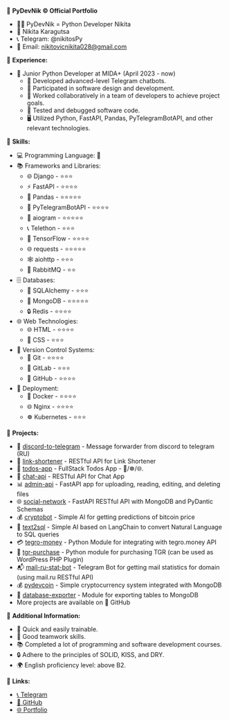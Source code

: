 📂 **PyDevNik © Official Portfolio**
   - 👨‍💻 PyDevNik = Python Developer Nikita
   - 👤 Nikita Karagutsa
   - 📞 Telegram: @nikitosPy
   - 📧 Email: nikitovicnikita028@gmail.com

🔧 **Experience:**
   - 💼 Junior Python Developer at MIDA+ (April 2023 - now)
     - 🤖 Developed advanced-level Telegram chatbots.
     - 🔨 Participated in software design and development.
     - 👥 Worked collaboratively in a team of developers to achieve project goals.
     - 🐞 Tested and debugged software code.
     - 🖥️ Utilized Python, FastAPI, Pandas, PyTelegramBotAPI, and other relevant technologies.

🔧 **Skills:**
   - 💻 Programming Language: 🐍
   - 📚 Frameworks and Libraries:
     - 🌐 Django - ⭐⭐⭐
     - ⚡ FastAPI - ⭐⭐⭐⭐
     - 🐼 Pandas - ⭐⭐⭐⭐⭐
     - 🤖 PyTelegramBotAPI - ⭐⭐⭐⭐
     - 💬 aiogram - ⭐⭐⭐⭐⭐
     - 📞 Telethon - ⭐⭐⭐
     - 🧠 TensorFlow - ⭐⭐⭐⭐
     - 🌐 requests - ⭐⭐⭐⭐⭐
     - 🕸️ aiohttp - ⭐⭐⭐
     - 🐰 RabbitMQ - ⭐⭐
   - 🗄️ Databases:
     - 💽 SQLAlchemy - ⭐⭐⭐
     - 🍃 MongoDB - ⭐⭐⭐⭐⭐
     - 🔒 Redis - ⭐⭐⭐⭐
   - 🌐 Web Technologies:
     - 🌐 HTML - ⭐⭐⭐⭐
     - 🎨 CSS - ⭐⭐⭐
   - 📂 Version Control Systems:
     - 🌲 Git - ⭐⭐⭐⭐
     - 🦊 GitLab - ⭐⭐⭐
     - 🐙 GitHub - ⭐⭐⭐⭐
   - 🚀 Deployment:
     - 🐳 Docker - ⭐⭐⭐⭐
     - 🌐 Nginx - ⭐⭐⭐⭐
     - ☸️ Kubernetes - ⭐⭐⭐

🔧 **Projects:**
   - 📨 [discord-to-telegram](https://github.com/PyDevNik/discord-to-telegram) - Message forwarder from discord to telegram (RU)
   - 🔗 [link-shortener](https://github.com/PyDevNik/link-shortener) - RESTful API for Link Shortener
   - 📝 [todos-app](https://github.com/PyDevNik/todos-app) - FullStack Todos App - 🐳/☸️/🌐.
   - 💬 [chat-api](https://github.com/PyDevNik/chat-api) - RESTful API for Chat App
   - 📊 [admin-api](https://github.com/PyDevNik/admin-api) - FastAPI app for uploading, reading, editing, and deleting files
   - 🌐 [social-network](https://github.com/PyDevNik/social-network) - FastAPI RESTful API with MongoDB and PyDantic Schemas
   - 💰 [cryptobot](https://github.com/PyDevNik/cryptobot) - Simple AI for getting predictions of bitcoin price
   - 📝 [text2sql](https://github.com/PyDevNik/text2sql) - Simple AI based on LangChain to convert Natural Language to SQL queries
   - 💳 [tegro-money](https://github.com/PyDevNik/tegro-money) - Python Module for integrating with tegro.money API
   - 🛒 [tgr-purchase](https://github.com/PyDevNik/tgr-purchase) - Python module for purchasing TGR (can be used as WordPress PHP Plugin)
   - 📬 [mail-ru-stat-bot](https://github.com/PyDevNik/mail-ru-stat-bot) - Telegram Bot for getting mail statistics for domain (using mail.ru RESTful API)
   - 💰 [pydevcoin](https://github.com/PyDevNik/pydevcoin) - Simple cryptocurrency system integrated with MongoDB
   - 📂 [database-exporter](https://github.com/PyDevNik/database-exporter) - Module for exporting tables to MongoDB
   - More projects are available on 🐙 GitHub

🔧 **Additional Information:**
   - 🎯 Quick and easily trainable.
   - 👥 Good teamwork skills.
   - 📚 Completed a lot of programming and software development courses.
   - 🔒 Adhere to the principles of SOLID, KISS, and DRY.
   - 🌍 English proficiency level: above B2.

🔗 **Links:**
   - [📞 Telegram](https://t.me/nikitosPy)
   - [🐙 GitHub](https://github.com/PyDevNik)
   - [🌐 Portfolio](https://PyDevNik.github.io)
